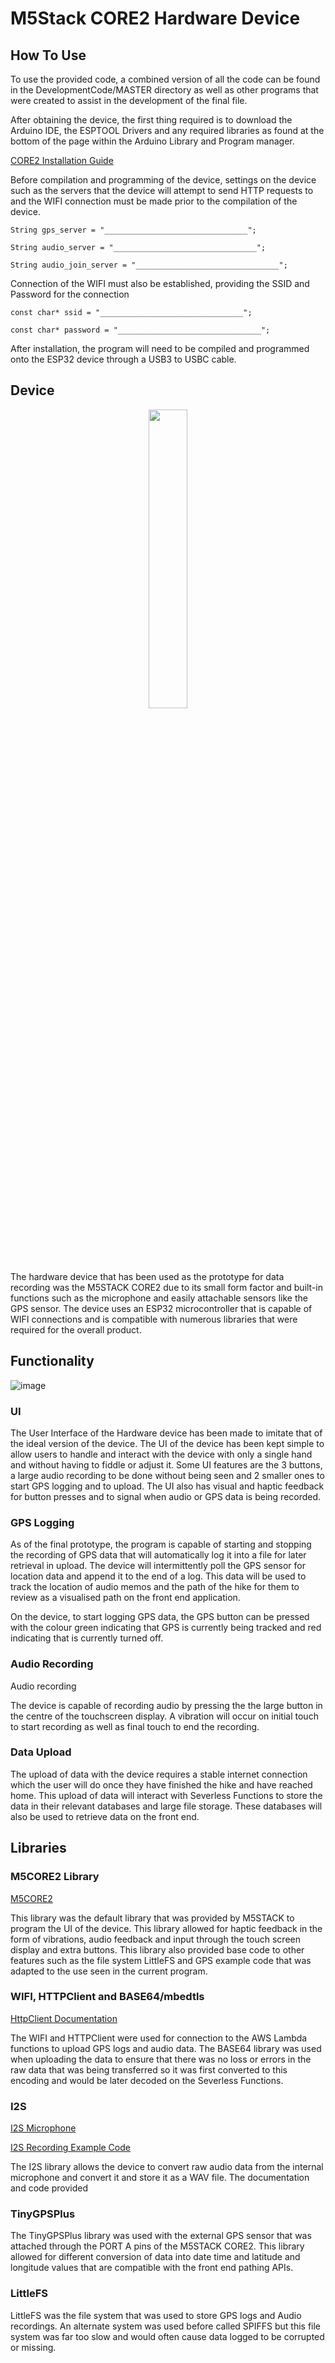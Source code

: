 # M5Stack CORE2 Hardware Device

## How To Use

To use the provided code, a combined version of all the code can be found in the DevelopmentCode/MASTER directory as well as other programs that were created to assist in the development of the final file.

After obtaining the device, the first thing required is to download the Arduino IDE, the ESPTOOL Drivers and any required libraries as found at the bottom of the page within the Arduino Library and Program manager.

[CORE2 Installation Guide](https://docs.m5stack.com/en/quick_start/core2_for_aws/arduino)

Before compilation and programming of the device, settings on the device such as the servers that the device will attempt to send HTTP requests to and the WIFI connection must be made prior to the compilation of the device.

```
String gps_server = "________________________________";

String audio_server = "________________________________";

String audio_join_server = "________________________________";
```

Connection of the WIFI must also be established, providing the SSID and Password for the connection

```
const char* ssid = "________________________________";

const char* password = "________________________________";
```

After installation, the program will need to be compiled and programmed onto the ESP32 device through a USB3 to USBC cable.

## Device

<p align="center" width="100%">
  <img style="width:35%;" src="https://user-images.githubusercontent.com/86467852/194073329-e4f087b5-56d3-4f1d-bb0a-2bd5108f0e92.png" />
</p>
The hardware device that has been used as the prototype for data recording was the M5STACK CORE2 due to its small form factor and built-in functions such as the microphone and easily attachable sensors like the GPS sensor. The device uses an ESP32 microcontroller that is capable of WIFI connections and is compatible with numerous libraries that were required for the overall product.

## Functionality

![image](https://user-images.githubusercontent.com/86467852/194072697-dbefc976-19df-4449-858a-f4254b5fdb78.png)

### UI
The User Interface of the Hardware device has been made to imitate that of the ideal version of the device. The UI of the device has been kept simple to allow users to handle and interact with the device with only a single hand and without having to fiddle or adjust it. Some UI features are the 3 buttons, a large audio recording to be done without being seen and 2 smaller ones to start GPS logging and to upload. The UI also has visual and haptic feedback for button presses and to signal when audio or GPS data is being recorded.

### GPS Logging
As of the final prototype, the program is capable of starting and stopping the recording of GPS data that will automatically log it into a file for later retrieval in upload. The device will intermittently poll the GPS sensor for location data and append it to the end of a log. This data will be used to track the location of audio memos and the path of the hike for them to review as a visualised path on the front end application.

On the device, to start logging GPS data, the GPS button can be pressed with the colour green indicating that GPS is currently being tracked and red indicating that is currently turned off.

### Audio Recording
Audio recording 

The device is capable of recording audio by pressing the the large button in the centre of the touchscreen display. A vibration will occur on initial touch to start recording as well as final touch to end the recording.

### Data Upload

The upload of data with the device requires a stable internet connection which the user will do once they have finished the hike and have reached home. This upload of data will interact with Severless Functions to store the data in their relevant databases and large file storage. These databases will also be used to retrieve data on the front end.

## Libraries

### M5CORE2 Library

[M5CORE2](https://github.com/m5stack/M5Core2)

This library was the default library that was provided by M5STACK to program the UI of the device. This library allowed for haptic feedback in the form of vibrations, audio feedback and input through the touch screen display and extra buttons. This library also provided base code to other features such as the file system LittleFS and GPS example code that was adapted to the use seen in the current program.

### WIFI, HTTPClient and BASE64/mbedtls

[HttpClient Documentation](https://github.com/amcewen/HttpClient/)

The WIFI and HTTPClient were used for connection to the AWS Lambda functions to upload GPS logs and audio data. The BASE64 library was used when uploading the data to ensure that there was no loss or errors in the raw data that was being transferred so it was first converted to this encoding and would be later decoded on the Severless Functions.

### I2S

[I2S Microphone](https://github.com/espressif/esp-idf/tree/master/examples/peripherals/i2s)

[I2S Recording Example Code](https://github.com/0015/ThatProject/blob/master/ESP32_MICROPHONE/ESP32_INMP441_RECORDING/ESP32_INMP441_RECORDING.ino)

The I2S library allows the device to convert raw audio data from the internal microphone and convert it and store it as a WAV file. The documentation and code provided 

### TinyGPSPlus

The TinyGPSPlus library was used with the external GPS sensor that was attached through the PORT A pins of the M5STACK CORE2. This library allowed for different conversion of data into date time and latitude and longitude values that are compatible with the front end pathing APIs.

### LittleFS

LittleFS was the file system that was used to store GPS logs and Audio recordings. An alternate system was used before called SPIFFS but this file system was far too slow and would often cause data logged to be corrupted or missing.

